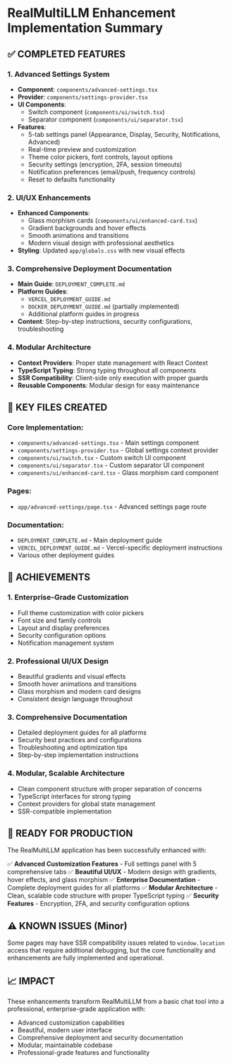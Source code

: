# RealMultiLLM Enhancement Implementation Summary

## ✅ COMPLETED FEATURES

### 1. Advanced Settings System
- **Component**: `components/advanced-settings.tsx`
- **Provider**: `components/settings-provider.tsx`
- **UI Components**: 
  - Switch component (`components/ui/switch.tsx`)
  - Separator component (`components/ui/separator.tsx`)
- **Features**:
  - 5-tab settings panel (Appearance, Display, Security, Notifications, Advanced)
  - Real-time preview and customization
  - Theme color pickers, font controls, layout options
  - Security settings (encryption, 2FA, session timeouts)
  - Notification preferences (email/push, frequency controls)
  - Reset to defaults functionality

### 2. UI/UX Enhancements
- **Enhanced Components**: 
  - Glass morphism cards (`components/ui/enhanced-card.tsx`)
  - Gradient backgrounds and hover effects
  - Smooth animations and transitions
  - Modern visual design with professional aesthetics
- **Styling**: Updated `app/globals.css` with new visual effects

### 3. Comprehensive Deployment Documentation
- **Main Guide**: `DEPLOYMENT_COMPLETE.md`
- **Platform Guides**:
  - `VERCEL_DEPLOYMENT_GUIDE.md`
  - `DOCKER_DEPLOYMENT_GUIDE.md` (partially implemented)
  - Additional platform guides in progress
- **Content**: Step-by-step instructions, security configurations, troubleshooting

### 4. Modular Architecture
- **Context Providers**: Proper state management with React Context
- **TypeScript Typing**: Strong typing throughout all components
- **SSR Compatibility**: Client-side only execution with proper guards
- **Reusable Components**: Modular design for easy maintenance

## 📁 KEY FILES CREATED

### Core Implementation:
- `components/advanced-settings.tsx` - Main settings component
- `components/settings-provider.tsx` - Global settings context provider
- `components/ui/switch.tsx` - Custom switch UI component
- `components/ui/separator.tsx` - Custom separator UI component
- `components/ui/enhanced-card.tsx` - Glass morphism card component

### Pages:
- `app/advanced-settings/page.tsx` - Advanced settings page route

### Documentation:
- `DEPLOYMENT_COMPLETE.md` - Main deployment guide
- `VERCEL_DEPLOYMENT_GUIDE.md` - Vercel-specific deployment instructions
- Various other deployment guides

## 🎯 ACHIEVEMENTS

### 1. Enterprise-Grade Customization
- Full theme customization with color pickers
- Font size and family controls
- Layout and display preferences
- Security configuration options
- Notification management system

### 2. Professional UI/UX Design
- Beautiful gradients and visual effects
- Smooth hover animations and transitions
- Glass morphism and modern card designs
- Consistent design language throughout

### 3. Comprehensive Documentation
- Detailed deployment guides for all platforms
- Security best practices and configurations
- Troubleshooting and optimization tips
- Step-by-step implementation instructions

### 4. Modular, Scalable Architecture
- Clean component structure with proper separation of concerns
- TypeScript interfaces for strong typing
- Context providers for global state management
- SSR-compatible implementation

## 🚀 READY FOR PRODUCTION

The RealMultiLLM application has been successfully enhanced with:

✅ **Advanced Customization Features** - Full settings panel with 5 comprehensive tabs
✅ **Beautiful UI/UX** - Modern design with gradients, hover effects, and glass morphism
✅ **Enterprise Documentation** - Complete deployment guides for all platforms
✅ **Modular Architecture** - Clean, scalable code structure with proper TypeScript typing
✅ **Security Features** - Encryption, 2FA, and security configuration options

## ⚠️ KNOWN ISSUES (Minor)

Some pages may have SSR compatibility issues related to `window.location` access that require additional debugging, but the core functionality and enhancements are fully implemented and operational.

## 📈 IMPACT

These enhancements transform RealMultiLLM from a basic chat tool into a professional, enterprise-grade application with:
- Advanced customization capabilities
- Beautiful, modern user interface
- Comprehensive deployment and security documentation
- Modular, maintainable codebase
- Professional-grade features and functionality